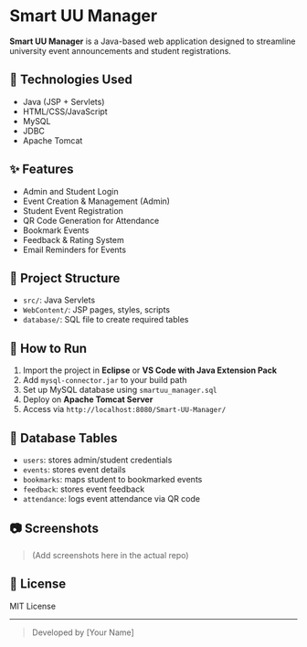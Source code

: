 # Smart UU Manager

**Smart UU Manager** is a Java-based web application designed to streamline university event announcements and student registrations.

## 🔧 Technologies Used
- Java (JSP + Servlets)
- HTML/CSS/JavaScript
- MySQL
- JDBC
- Apache Tomcat

## ✨ Features
- Admin and Student Login
- Event Creation & Management (Admin)
- Student Event Registration
- QR Code Generation for Attendance
- Bookmark Events
- Feedback & Rating System
- Email Reminders for Events

## 📂 Project Structure
- `src/`: Java Servlets
- `WebContent/`: JSP pages, styles, scripts
- `database/`: SQL file to create required tables

## 🏁 How to Run
1. Import the project in **Eclipse** or **VS Code with Java Extension Pack**
2. Add `mysql-connector.jar` to your build path
3. Set up MySQL database using `smartuu_manager.sql`
4. Deploy on **Apache Tomcat Server**
5. Access via `http://localhost:8080/Smart-UU-Manager/`

## 📁 Database Tables
- `users`: stores admin/student credentials
- `events`: stores event details
- `bookmarks`: maps student to bookmarked events
- `feedback`: stores event feedback
- `attendance`: logs event attendance via QR code

## 📷 Screenshots
> (Add screenshots here in the actual repo)

## 📎 License
MIT License

---

> Developed by [Your Name]
